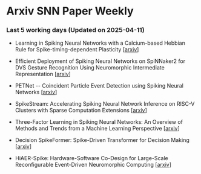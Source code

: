 # Arxiv SNN Paper Weekly


 ### **Last 5 working days (Updated on 2025-04-11)** 


- Learning in Spiking Neural Networks with a Calcium-based Hebbian Rule for Spike-timing-dependent Plasticity [[arxiv](https://arxiv.org/abs/2504.06796)]

- Efficient Deployment of Spiking Neural Networks on SpiNNaker2 for DVS Gesture Recognition Using Neuromorphic Intermediate Representation [[arxiv](https://arxiv.org/abs/2504.06748)]

- PETNet -- Coincident Particle Event Detection using Spiking Neural Networks [[arxiv](https://arxiv.org/abs/2504.06730)]

- SpikeStream: Accelerating Spiking Neural Network Inference on RISC-V Clusters with Sparse Computation Extensions [[arxiv](https://arxiv.org/abs/2504.06134)]

- Three-Factor Learning in Spiking Neural Networks: An Overview of Methods and Trends from a Machine Learning Perspective [[arxiv](https://arxiv.org/abs/2504.05341)]

- Decision SpikeFormer: Spike-Driven Transformer for Decision Making [[arxiv](https://arxiv.org/abs/2504.03800)]

- HiAER-Spike: Hardware-Software Co-Design for Large-Scale Reconfigurable Event-Driven Neuromorphic Computing [[arxiv](https://arxiv.org/abs/2504.03671)]

